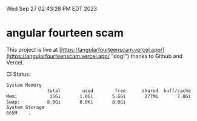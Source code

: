 Wed Sep 27 02:43:28 PM EDT 2023

# angular fourteen scam


This project is live at [https://angularfourteenscam.vercel.app/](https://angularfourteenscam.vercel.app/ "dog!") thanks to Github and Vercel.

CI Status: 

```bash
System Memory
               total        used        free      shared  buff/cache   available
Mem:            15Gi       1.8Gi       5.6Gi       277Mi       7.8Gi        12Gi
Swap:          8.0Gi       0.0Ki       8.0Gi
System Storage
665M	.
